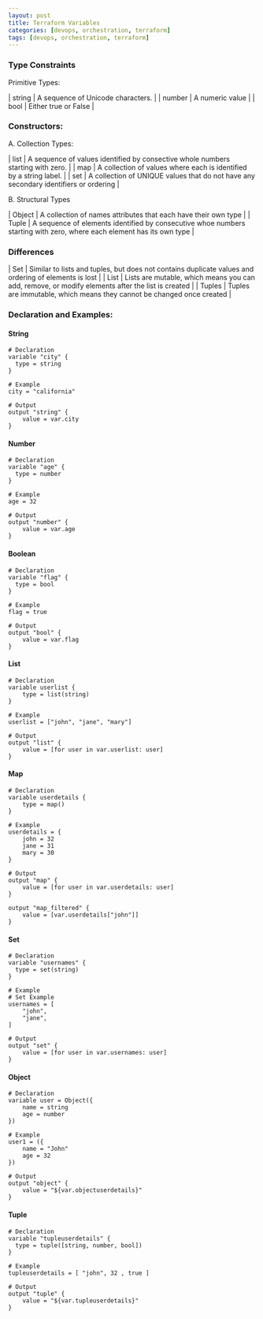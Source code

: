 ```yaml
---
layout: post
title: Terraform Variables
categories: [devops, orchestration, terraform]
tags: [devops, orchestration, terraform]
---
```


### Type Constraints

Primitive Types:

| string | A sequence of Unicode characters. | 
| number | A numeric value |
| bool | Either true or False | 

### Constructors:
A. Collection Types:

| list | A sequence of values identified by consective whole numbers starting with zero. | 
| map | A collection of values where each is identified by a string label. | 
| set | A collection of UNIQUE values that do not have any secondary identifiers or ordering | 

B. Structural Types

| Object | A collection of names attributes that each have their own type |
| Tuple | A sequence of elements identified by consecutive whoe numbers starting with zero, where each element has its own type | 


### Differences
| Set | Similar to lists and tuples, but does not contains duplicate values and ordering of elements is lost | 
| List | Lists are mutable, which means you can add, remove, or modify elements after the list is created |
| Tuples | Tuples are immutable, which means they cannot be changed once created | 
    

### Declaration and Examples: 

#### String
```hcl
# Declaration
variable "city" {
  type = string
}

# Example
city = "california"

# Output
output "string" {
    value = var.city
}
```

#### Number
```hcl
# Declaration
variable "age" {
  type = number
}

# Example
age = 32

# Output
output "number" {
    value = var.age
}
```

#### Boolean
```hcl
# Declaration
variable "flag" {
  type = bool
}

# Example
flag = true

# Output
output "bool" {
    value = var.flag
}
```

#### List
```hcl
# Declaration
variable userlist {
    type = list(string)
}

# Example
userlist = ["john", "jane", "mary"]

# Output
output "list" {
    value = [for user in var.userlist: user]
}
```

#### Map
```hcl
# Declaration
variable userdetails {
    type = map()
}

# Example
userdetails = {
    john = 32
    jane = 31
    mary = 30
}

# Output
output "map" {
    value = [for user in var.userdetails: user]
}

output "map_filtered" {
    value = [var.userdetails["john"]]
}
```

#### Set
```hcl
# Declaration
variable "usernames" {
  type = set(string)
}

# Example
# Set Example
usernames = [
    "john",
    "jane",
]

# Output
output "set" {
    value = [for user in var.usernames: user]
}
```

#### Object
```hcl
# Declaration
variable user = Object({
    name = string
    age = number
})

# Example
user1 = ({
    name = "John"
    age = 32
})

# Output
output "object" {
    value = "${var.objectuserdetails}"
}
```

#### Tuple
```hcl
# Declaration
variable "tupleuserdetails" {
  type = tuple([string, number, bool])
}

# Example
tupleuserdetails = [ "john", 32 , true ]

# Output
output "tuple" {
    value = "${var.tupleuserdetails}"
}
```




